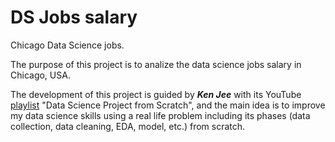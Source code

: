 # DS Jobs salary
Chicago Data Science jobs.

The purpose of this project is to analize the data science jobs salary in Chicago, USA. 

The development of this project is guided by ***Ken Jee*** with its YouTube [playlist](https://www.youtube.com/playlist?list=PL2zq7klxX5ASFejJj80ob9ZAnBHdz5O1t)
 "Data Science Project from Scratch", 
and the main idea is to improve my data science skills using a real life problem including its phases (data collection, data cleaning, EDA, model, etc.) from scratch.
